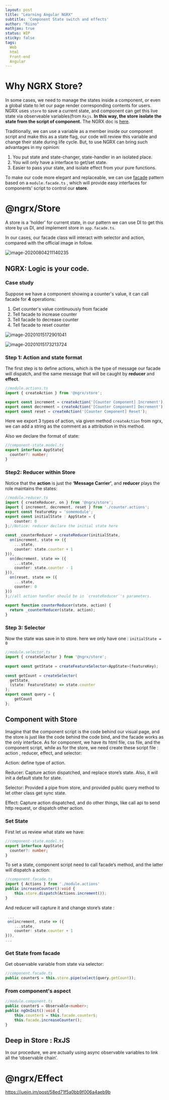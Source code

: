 ```yaml
---
layout: post
title: "Learning Angular NGRX"
subtitle: 'Component State switch and effects'
author: "Riino"
mathjax: true
status: WIP
sticky: false
tags:
  Web
  html
  Front-end
  Angular
---
```


# Why NGRX Store?

In some cases, we need to manage the states inside a component, or even a global state to let our page render corresponding contents for users. NGRX uses `store` to save a current state, and component can get this live state via observeable variables(from `Rxjs`. **In this way, the store isolate the state from the script of component.** The NGRX doc is [here](https://ngrx.io/guide/store).

Traditionally, we can use a variable as a member inside our component script and make this as a state flag, our code will review this variable and change their state during life cycle. But, to use NGRX can bring such advantages in my opinion:

1. You put state and state-changer, state-handler in an isolated place.
2. You will only have a interface to get/set state.
3. Easier to pass your state, and isolate effect from your pure functions.

To make our code more elegant and replaceable, we can use [facade](https://en.wikipedia.org/wiki/Facade_pattern) pattern based on a `module.facade.ts` , which will provide easy interfaces for components' script to control our **store**. 

# @ngrx/Store

A store is a 'holder' for current state, in our pattern we can use DI to get this store by us DI, and implement store in `app.facade.ts`.

In our cases, our facade class will interact with selector and action, compared with the official image in follow.

![image-20200804211140235](/img/assets/image-20200804211140235.png)

## NGRX: Logic is your code.

### Case study

Suppose we have a component showing a counter's value, it can call facade for **4** operations: 

1. Get counter's value continuously from facade
2. Tell facade to increase counter
3. Tell facade to decrease counter
4. Tell facade to reset counter

![image-20201015172901041](/img/assets/image-20201015172901041.png)

![image-20201015173213724](/img/assets/image-20201015173213724.png)

### Step 1: Action and state format

The first step is to define actions, which is the type of message our facade will dispatch, and the same message that will be caught by **reducer** and **effect**.

```typescript
//module.actions.ts
import { createAction } from '@ngrx/store';

export const increment = createAction('[Counter Component] Increment');
export const decrement = createAction('[Counter Component] Decrement');
export const reset = createAction('[Counter Component] Reset');
```

Here we export 3 types of action, via given method `createAction` from ngrx, we can add a string as the comment as a attribution in this method.

Also we declare the format of state:

```typescript
//component-state.model.ts
export interface AppState{
  counter?: number;
}
```



### Step2: Reducer within Store

Notice that the **action** is just the **‘Message Carrier’**, and **reducer** plays the role maintains the states:

```typescript
//module.reducer.ts
import { createReducer, on } from '@ngrx/store';
import { increment, decrement, reset } from './counter.actions';
export const featureKey = 'somemodule';
export const initialState : AppState = {
    counter: 0
};//Notice: reducer declare the initial state here
 
const _counterReducer = createReducer(initialState,
  on(increment, state => ({
    ...state,
    counter: state.counter + 1
})),
  on(decrement, state => ({
    ...state,
    counter: state.counter - 1
})),
  on(reset, state => ({
    ...state,
    counter: 0
}))
);//all action handler should be in `createReducer`'s parameters.
 
export function counterReducer(state, action) {
  return _counterReducer(state, action);
}
```

### Step 3: Selector

Now the state was save in to store. here we only have one : `initialState = 0`

```typescript
//module.selector.ts
import { createSelector } from '@ngrx/store';
 
export const getState = createFeatureSelector<AppState>(featureKey);
 
const getCount = createSelector(
  getState,
  (state: FeatureState) => state.counter
);
export const query = {
    getCount
};
```



## Component with Store

Imagine that the component script is the code behind our visual page, and the store is just like the code behind the code bind, and the facade works as the only interface. As for component, we have its html file, css file, and the component script, while as for the store, we need create these script file : action , reducer, effect, and selector:

Action: define type of action.

Reducer: Capture action dispatched, and replace store’s state. Also, it will init a default state for state.

Selector: Provided a pipe from store, and provided public query method to let other class get sync state.

Effect: Capture action dispatched, and do other things, like call api to send http request, or dispatch other action.

### Set State

First let us review what state we have:

```typescript
//component-state.model.ts
export interface AppState{
  counter?: number;
}
```

To set a state, component script need to call facade’s method, and the latter will dispatch a action:

```typescript
//component.facade.ts
import { Actions } from './module.actions'
public increaseCounter():void {
	this.store.dispatch(Actions.increment());
}

```

And reducer will capture it and change store’s state :

```typescript
 ...
 on(increment, state => ({
    ...state,
    counter: state.counter + 1
})),
...
```

### Get State from facade

Get observable variable from state via selector:

```typescript
//component.facade.ts
public counter$ = this.store.pipe(select(query.getCount));
```

### From component's aspect

```typescript
//module.component.ts
public counter$ = Observable<number>;
public ngOnInit():void {
    this.counter$ = this.facade.counter$;
    this.facade.increaseCounter();
}
```



## Deep in Store : RxJS 

In our procedure, we are actually using  async observable variables to link all the ‘observable chain’. 

# @ngrx/Effect

https://juejin.im/post/58ed71f5a0bb9f006a4aeb9b
